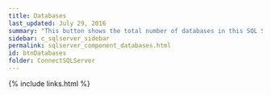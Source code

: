 ```yaml
---
title: ﻿Databases
last_updated: July 29, 2016
summary: "This button shows the total number of databases in this SQL Server instance."
sidebar: c_sqlserver_sidebar
permalink: sqlserver_component_databases.html
id: btnDatabases
folder: ConnectSQLServer
---
```


{% include links.html %}
